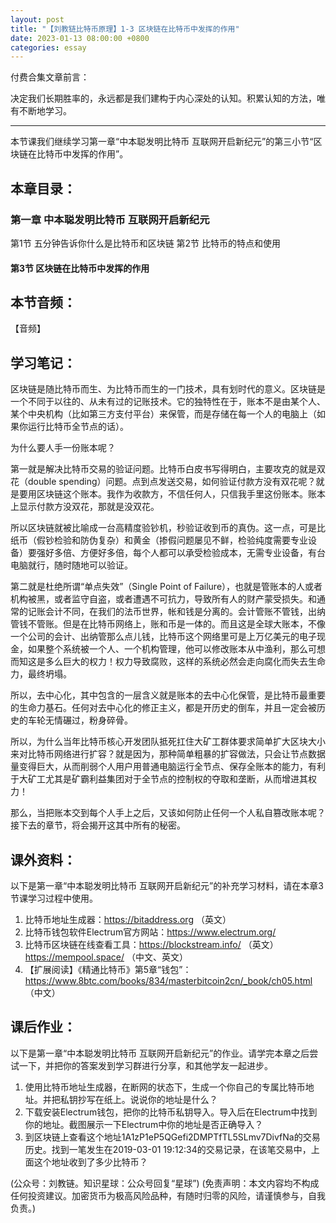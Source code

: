 ```yaml
---
layout: post
title: "【刘教链比特币原理】1-3 区块链在比特币中发挥的作用"
date: 2023-01-13 08:00:00 +0800
categories: essay
---
```


付费合集文章前言：

决定我们长期胜率的，永远都是我们建构于内心深处的认知。积累认知的方法，唯有不断地学习。

---

本节课我们继续学习第一章“中本聪发明比特币 互联网开启新纪元”的第三小节“区块链在比特币中发挥的作用”。

## 本章目录：

### 第一章 中本聪发明比特币 互联网开启新纪元
第1节 五分钟告诉你什么是比特币和区块链
第2节 比特币的特点和使用
#### 第3节 区块链在比特币中发挥的作用

## 本节音频：

【音频】

## 学习笔记：

区块链是随比特币而生、为比特币而生的一门技术，具有划时代的意义。区块链是一个不同于以往的、从未有过的记账技术。它的独特性在于，账本不是由某个人、某个中央机构（比如第三方支付平台）来保管，而是存储在每一个人的电脑上（如果你运行比特币全节点的话）。

为什么要人手一份账本呢？

第一就是解决比特币交易的验证问题。比特币白皮书写得明白，主要攻克的就是双花（double spending）问题。点到点发送交易，如何验证付款方没有双花呢？就是要用区块链这个账本。我作为收款方，不信任何人，只信我手里这份账本。账本上显示付款方没双花，那就是没双花。

所以区块链就被比喻成一台高精度验钞机，秒验证收到币的真伪。这一点，可是比纸币（假钞检验和防伪复杂）和黄金（掺假问题屡见不鲜，检验纯度需要专业设备）要强好多倍、方便好多倍，每个人都可以承受检验成本，无需专业设备，有台电脑就行，随时随地可以验证。

第二就是杜绝所谓“单点失效”（Single Point of Failure），也就是管账本的人或者机构被黑，或者监守自盗，或者遭遇不可抗力，导致所有人的财产蒙受损失。和通常的记账会计不同，在我们的法币世界，帐和钱是分离的。会计管账不管钱，出纳管钱不管账。但是在比特币网络上，账和币是一体的。而且这是全球大账本，不像一个公司的会计、出纳管那么点儿钱，比特币这个网络里可是上万亿美元的电子现金，如果整个系统被一个人、一个机构管理，他可以修改账本从中渔利，那么可想而知这是多么巨大的权力！权力导致腐败，这样的系统必然会走向腐化而失去生命力，最终坍塌。

所以，去中心化，其中包含的一层含义就是账本的去中心化保管，是比特币最重要的生命力基石。任何对去中心化的修正主义，都是开历史的倒车，并且一定会被历史的车轮无情碾过，粉身碎骨。

所以，为什么当年比特币核心开发团队抵死扛住大矿工群体要求简单扩大区块大小来对比特币网络进行扩容？就是因为，那种简单粗暴的扩容做法，只会让节点数据量变得巨大，从而削弱个人用户用普通电脑运行全节点、保存全账本的能力，有利于大矿工尤其是矿霸利益集团对于全节点的控制权的夺取和垄断，从而增进其权力！

那么，当把账本交到每个人手上之后，又该如何防止任何一个人私自篡改账本呢？接下去的章节，将会揭开这其中所有的秘密。

## 课外资料：

以下是第一章“中本聪发明比特币 互联网开启新纪元”的补充学习材料，请在本章3节课学习过程中使用。

1. 比特币地址生成器：https://bitaddress.org （英文）
2. 比特币钱包软件Electrum官方网站：https://www.electrum.org/
3. 比特币区块链在线查看工具：https://blockstream.info/ （英文）https://mempool.space/ （中文、英文） 
4. 【扩展阅读】《精通比特币》第5章“钱包”：https://www.8btc.com/books/834/masterbitcoin2cn/_book/ch05.html （中文）

## 课后作业：

以下是第一章“中本聪发明比特币 互联网开启新纪元”的作业。请学完本章之后尝试一下，并把你的答案发到学习群进行分享，和其他学友一起进步。

1. 使用比特币地址生成器，在断网的状态下，生成一个你自己的专属比特币地址。并把私钥抄写在纸上。说说你的地址是什么？
2. 下载安装Electrum钱包，把你的比特币私钥导入。导入后在Electrum中找到你的地址。截图展示一下Electrum中你的地址是否正确导入？
3. 到区块链上查看这个地址1A1zP1eP5QGefi2DMPTfTL5SLmv7DivfNa的交易历史。找到一笔发生在2019-03-01 19:12:34的交易记录，在该笔交易中，上面这个地址收到了多少比特币？

(公众号：刘教链。知识星球：公众号回复“星球”)
(免责声明：本文内容均不构成任何投资建议。加密货币为极高风险品种，有随时归零的风险，请谨慎参与，自我负责。)
